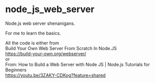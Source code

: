 # node_js_web_server
Node.js web server shenanigans.  

For me to learn the basics.  

All the code is either from  
 Build Your Own Web Server From Scratch In Node.JS  
https://build-your-own.org/webserver/  
or  
From: How to Build a Web Server with Node JS | Node.js Tutorials for Beginners  
https://youtu.be/3ZAKY-CDKog?feature=shared  
